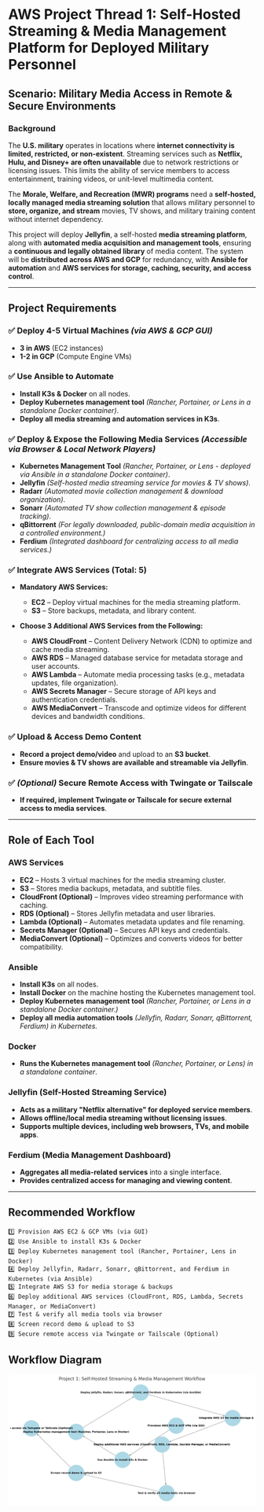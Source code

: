 # **AWS Project Thread 1: Self-Hosted Streaming & Media Management Platform for Deployed Military Personnel**  

## **Scenario: Military Media Access in Remote & Secure Environments**  

### **Background**  
The **U.S. military** operates in locations where **internet connectivity is limited, restricted, or non-existent**. Streaming services such as **Netflix, Hulu, and Disney+ are often unavailable** due to network restrictions or licensing issues. This limits the ability of service members to access entertainment, training videos, or unit-level multimedia content.  

The **Morale, Welfare, and Recreation (MWR) programs** need a **self-hosted, locally managed media streaming solution** that allows military personnel to **store, organize, and stream** movies, TV shows, and military training content without internet dependency.  

This project will deploy **Jellyfin**, a self-hosted **media streaming platform**, along with **automated media acquisition and management tools**, ensuring a **continuous and legally obtained library** of media content. The system will be **distributed across AWS and GCP** for redundancy, with **Ansible for automation** and **AWS services for storage, caching, security, and access control**.  

---

## **Project Requirements**  

### ✅ **Deploy 4-5 Virtual Machines** *(via AWS & GCP GUI)*  
- **3 in AWS** (EC2 instances)  
- **1-2 in GCP** (Compute Engine VMs)  

### ✅ **Use Ansible to Automate**  
- **Install K3s & Docker** on all nodes.  
- **Deploy Kubernetes management tool** *(Rancher, Portainer, or Lens in a standalone Docker container)*.  
- **Deploy all media streaming and automation services in K3s**.  

### ✅ **Deploy & Expose the Following Media Services** *(Accessible via Browser & Local Network Players)*  
- **Kubernetes Management Tool** *(Rancher, Portainer, or Lens - deployed via Ansible in a standalone Docker container)*.  
- **Jellyfin** *(Self-hosted media streaming service for movies & TV shows)*.  
- **Radarr** *(Automated movie collection management & download organization)*.  
- **Sonarr** *(Automated TV show collection management & episode tracking)*.  
- **qBittorrent** *(For legally downloaded, public-domain media acquisition in a controlled environment.)*  
- **Ferdium** *(Integrated dashboard for centralizing access to all media services.)*  

### ✅ **Integrate AWS Services (Total: 5)**  
- **Mandatory AWS Services:**  
  - **EC2** – Deploy virtual machines for the media streaming platform.  
  - **S3** – Store backups, metadata, and library content.  

- **Choose 3 Additional AWS Services from the Following:**  
  - **AWS CloudFront** – Content Delivery Network (CDN) to optimize and cache media streaming.  
  - **AWS RDS** – Managed database service for metadata storage and user accounts.  
  - **AWS Lambda** – Automate media processing tasks (e.g., metadata updates, file organization).  
  - **AWS Secrets Manager** – Secure storage of API keys and authentication credentials.  
  - **AWS MediaConvert** – Transcode and optimize videos for different devices and bandwidth conditions.  

### ✅ **Upload & Access Demo Content**  
- **Record a project demo/video** and upload to an **S3 bucket**.  
- **Ensure movies & TV shows are available and streamable via Jellyfin**.  

### ✅ *(Optional)* Secure Remote Access with Twingate or Tailscale  
- **If required, implement Twingate or Tailscale for secure external access to media services**.  

---

## **Role of Each Tool**  

### **AWS Services**  
- **EC2** – Hosts 3 virtual machines for the media streaming cluster.  
- **S3** – Stores media backups, metadata, and subtitle files.  
- **CloudFront (Optional)** – Improves video streaming performance with caching.  
- **RDS (Optional)** – Stores Jellyfin metadata and user libraries.  
- **Lambda (Optional)** – Automates metadata updates and file renaming.  
- **Secrets Manager (Optional)** – Secures API keys and credentials.  
- **MediaConvert (Optional)** – Optimizes and converts videos for better compatibility.  

### **Ansible**  
- **Install K3s** on all nodes.  
- **Install Docker** on the machine hosting the Kubernetes management tool.  
- **Deploy Kubernetes management tool** *(Rancher, Portainer, or Lens in a standalone Docker container.)*  
- **Deploy all media automation tools** *(Jellyfin, Radarr, Sonarr, qBittorrent, Ferdium) in Kubernetes.*  

### **Docker**  
- **Runs the Kubernetes management tool** *(Rancher, Portainer, or Lens) in a standalone container*.  

### **Jellyfin (Self-Hosted Streaming Service)**  
- **Acts as a military "Netflix alternative" for deployed service members**.  
- **Allows offline/local media streaming without licensing issues**.  
- **Supports multiple devices, including web browsers, TVs, and mobile apps**.  

### **Ferdium (Media Management Dashboard)**  
- **Aggregates all media-related services** into a single interface.  
- **Provides centralized access for managing and viewing content**.  

---

## **Recommended Workflow**  

```plaintext
1️⃣ Provision AWS EC2 & GCP VMs (via GUI)
2️⃣ Use Ansible to install K3s & Docker
3️⃣ Deploy Kubernetes management tool (Rancher, Portainer, Lens in Docker)
4️⃣ Deploy Jellyfin, Radarr, Sonarr, qBittorrent, and Ferdium in Kubernetes (via Ansible)
5️⃣ Integrate AWS S3 for media storage & backups
6️⃣ Deploy additional AWS services (CloudFront, RDS, Lambda, Secrets Manager, or MediaConvert)
7️⃣ Test & verify all media tools via browser
8️⃣ Screen record demo & upload to S3
9️⃣ Secure remote access via Twingate or Tailscale (Optional)
```
## Workflow Diagram
![Multi-Cloud K3s Deployment Workflow](images/project1.png)
